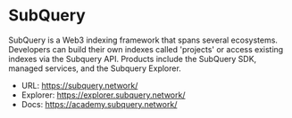 # SubQuery

SubQuery is a Web3 indexing framework that spans several ecosystems. Developers can build their own indexes called 'projects' or access existing indexes via the Subquery API. Products include the SubQuery SDK, managed services, and the Subquery Explorer.

- URL: https://subquery.network/
- Explorer: https://explorer.subquery.network/
- Docs: https://academy.subquery.network/